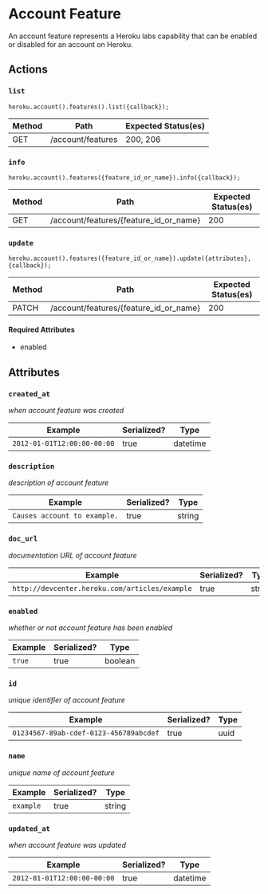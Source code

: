 # Account Feature

An account feature represents a Heroku labs capability that can be enabled or disabled for an account on Heroku.

## Actions

### `list`

`heroku.account().features().list({callback});`

Method | Path | Expected Status(es)
--- | --- | ---
GET | /account/features | 200, 206

### `info`

`heroku.account().features({feature_id_or_name}).info({callback});`

Method | Path | Expected Status(es)
--- | --- | ---
GET | /account/features/{feature_id_or_name} | 200

### `update`

`heroku.account().features({feature_id_or_name}).update({attributes}, {callback});`

Method | Path | Expected Status(es)
--- | --- | ---
PATCH | /account/features/{feature_id_or_name} | 200


#### Required Attributes

- enabled

## Attributes

### `created_at`

*when account feature was created*

Example | Serialized? | Type
--- | --- | ---
`2012-01-01T12:00:00-00:00` | true | datetime

### `description`

*description of account feature*

Example | Serialized? | Type
--- | --- | ---
`Causes account to example.` | true | string

### `doc_url`

*documentation URL of account feature*

Example | Serialized? | Type
--- | --- | ---
`http://devcenter.heroku.com/articles/example` | true | string

### `enabled`

*whether or not account feature has been enabled*

Example | Serialized? | Type
--- | --- | ---
`true` | true | boolean

### `id`

*unique identifier of account feature*

Example | Serialized? | Type
--- | --- | ---
`01234567-89ab-cdef-0123-456789abcdef` | true | uuid

### `name`

*unique name of account feature*

Example | Serialized? | Type
--- | --- | ---
`example` | true | string

### `updated_at`

*when account feature was updated*

Example | Serialized? | Type
--- | --- | ---
`2012-01-01T12:00:00-00:00` | true | datetime

